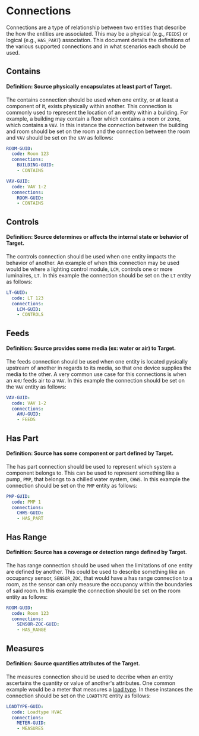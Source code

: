 # Connections

Connections are a type of relationship between two entities that describe 
the how the entities are associated. This may be a physical (e.g., `FEEDS`) 
or logical (e.g., `HAS_PART`) association. This document details the definitions
of the various supported connections and in what scenarios each should be used.

## Contains

#### Definition: Source physically encapsulates at least part of Target.

The contains connection should be used when one entity, or at least a component of it,
exists physically within another. This connection is commonly used to represent the 
location of an entity within a building. For example, a building may contain a floor 
which contains a room or zone, which contains a `VAV`. In this instance the connection
between the building and room should be set on the room and the connection between the 
room and `VAV` should be set on the `VAV` as follows:

``` yaml
ROOM-GUID: 
  code: Room 123
  connections:
    BUILDING-GUID:
    - CONTAINS
```
``` yaml
VAV-GUID: 
  code: VAV 1-2
  connections:
    ROOM-GUID:
    - CONTAINS
```

## Controls

#### Definition: Source determines or affects the internal state or behavior of Target.

The controls connection should be used when one entity impacts the behavior of another.
An example of when this connection may be used would be where a lighting control 
module, `LCM`, controls one or more luminaires, `LT`. In this example the connection should
be set on the `LT` entity as follows:

``` yaml
LT-GUID: 
  code: LT 123
  connections:
    LCM-GUID:
    - CONTROLS
```

## Feeds

#### Definition: Source provides some media (ex: water or air) to Target.

The feeds connection should be used when one entity is located pysically upstream of 
another in regards to its media, so that one device supplies the media to the other.
A very common use case for this connections is when an `AHU` feeds air to a `VAV`.
In this example the connection should be set on the `VAV` entity as follows:

``` yaml
VAV-GUID: 
  code: VAV 1-2
  connections:
    AHU-GUID:
    - FEEDS
```

## Has Part

#### Definition: Source has some component or part defined by Target.

The has part connection should be used to represent which system a component belongs to.
This can be used to represent something like a pump, `PMP`, that belongs to a chilled 
water system, `CHWS`. In this example the connection should be set on the `PMP` entity as follows:

``` yaml
PMP-GUID: 
  code: PMP 1
  connections:
    CHWS-GUID:
    - HAS_PART
```

## Has Range

#### Definition: Source has a coverage or detection range defined by Target.

The has range connection should be used when the limitations of one entity are defined by another.
This could be used to describe something like an occupancy sensor, `SENSOR_ZOC`, that would have
a has range connection to a room, as the sensor can only measure the occupancy within the 
boundaries of said room. In this example the connection should be set on the room entity as follows:

``` yaml
ROOM-GUID: 
  code: Room 123
  connections:
    SENSOR-ZOC-GUID:
    - HAS_RANGE
```

## Measures

#### Definition: Source quantifies attributes of the Target.

The measures connection should be used to decribe when an entity ascertains the 
quantity or value of another's attributes. One common example would be a meter that measures a 
[load type](https://github.com/google/digitalbuildings/blob/master/ontology/yaml/resources/METERS/entity_types/LOADTYPES.yaml).
In these instances the connection should be set on the `LOADTYPE` entity as follows:

``` yaml
LOADTYPE-GUID: 
  code: Loadtype HVAC
  connections:
    METER-GUID:
    - MEASURES
```
